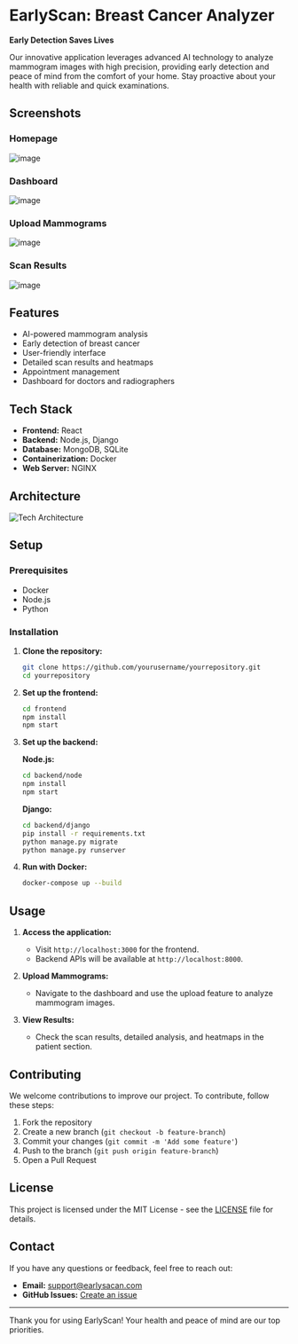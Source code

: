 # EarlyScan: Breast Cancer Analyzer

**Early Detection Saves Lives**

Our innovative application leverages advanced AI technology to analyze mammogram images with high precision, providing early detection and peace of mind from the comfort of your home. Stay proactive about your health with reliable and quick examinations.

## Screenshots

### Homepage
![image](https://github.com/zapod838/EarlyScan/assets/45763055/4760d80a-82d2-4938-bece-da99d0ced7d6)

### Dashboard
![image](https://github.com/zapod838/EarlyScan/assets/45763055/1984c6af-0776-49d1-abce-515d3973331b)

### Upload Mammograms
![image](https://github.com/zapod838/EarlyScan/assets/45763055/ab3f4893-ece7-434f-9f40-0910a44d5885)

### Scan Results
![image](https://github.com/zapod838/EarlyScan/assets/45763055/cec66a51-5bdb-4b44-a503-00546b13aa18)

## Features

- AI-powered mammogram analysis
- Early detection of breast cancer
- User-friendly interface
- Detailed scan results and heatmaps
- Appointment management
- Dashboard for doctors and radiographers

## Tech Stack

- **Frontend:** React
- **Backend:** Node.js, Django
- **Database:** MongoDB, SQLite
- **Containerization:** Docker
- **Web Server:** NGINX

## Architecture

![Tech Architecture](![image](https://github.com/zapod838/EarlyScan/assets/45763055/a4269465-0213-4813-bb98-99b0facb831a))

## Setup

### Prerequisites

- Docker
- Node.js
- Python

### Installation

1. **Clone the repository:**
    ```bash
    git clone https://github.com/yourusername/yourrepository.git
    cd yourrepository
    ```

2. **Set up the frontend:**
    ```bash
    cd frontend
    npm install
    npm start
    ```

3. **Set up the backend:**

    **Node.js:**
    ```bash
    cd backend/node
    npm install
    npm start
    ```

    **Django:**
    ```bash
    cd backend/django
    pip install -r requirements.txt
    python manage.py migrate
    python manage.py runserver
    ```

4. **Run with Docker:**
    ```bash
    docker-compose up --build
    ```

## Usage

1. **Access the application:**
   - Visit `http://localhost:3000` for the frontend.
   - Backend APIs will be available at `http://localhost:8000`.

2. **Upload Mammograms:**
   - Navigate to the dashboard and use the upload feature to analyze mammogram images.

3. **View Results:**
   - Check the scan results, detailed analysis, and heatmaps in the patient section.

## Contributing

We welcome contributions to improve our project. To contribute, follow these steps:

1. Fork the repository
2. Create a new branch (`git checkout -b feature-branch`)
3. Commit your changes (`git commit -m 'Add some feature'`)
4. Push to the branch (`git push origin feature-branch`)
5. Open a Pull Request

## License

This project is licensed under the MIT License - see the [LICENSE](LICENSE) file for details.

## Contact

If you have any questions or feedback, feel free to reach out:

- **Email:** support@earlysacan.com
- **GitHub Issues:** [Create an issue](https://github.com/yourusername/yourrepository/issues)

---

Thank you for using EarlyScan! Your health and peace of mind are our top priorities.
